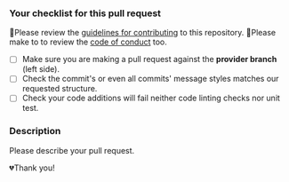 ### Your checklist for this pull request
🚨Please review the [guidelines for contributing](CONTRIBUTING.md) to this repository.
🚨Please make to to review the [code of conduct](Covenant_Code_of_Conduct.md) too.


- [ ] Make sure you are making a pull request against the **provider branch** (left side).
- [ ] Check the commit's or even all commits' message styles matches our requested structure.
- [ ] Check your code additions will fail neither code linting checks nor unit test.

### Description
Please describe your pull request.

💔Thank you!